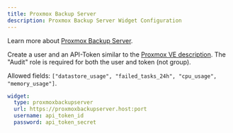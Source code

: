 ```yaml
---
title: Proxmox Backup Server
description: Proxmox Backup Server Widget Configuration
---
```


Learn more about [Proxmox Backup Server](https://www.proxmox.com/en/proxmox-backup-server/overview).

Create a user and an API-Token similar to the [Proxmox VE description](proxmox.md). The "Audit" role is required for both the user and token (not group).

Allowed fields: `["datastore_usage", "failed_tasks_24h", "cpu_usage", "memory_usage"]`.

```yaml
widget:
  type: proxmoxbackupserver
  url: https://proxmoxbackupserver.host:port
  username: api_token_id
  password: api_token_secret
```
